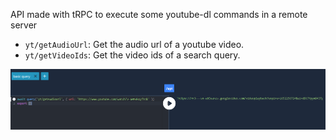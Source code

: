 API made with tRPC to execute some youtube-dl commands in a remote server

- `yt/getAudioUrl`: Get the audio url of a youtube video.
- `yt/getVideoIds`: Get the video ids of a search query.

![picture 1](images/86e329499b6f8760fe6f32218be18d5a4801690d54f39728d3c22fcfecaafabb.png)  
